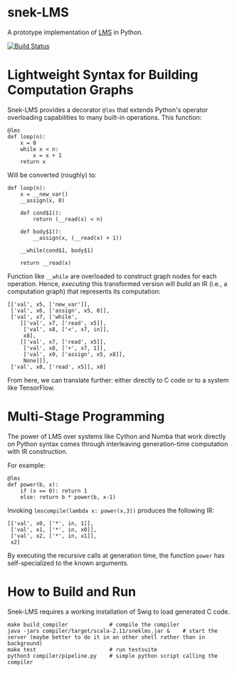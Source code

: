 # snek-LMS
A prototype implementation of [LMS](https://scala-lms.github.io) in Python.

[![Build Status](https://travis-ci.org/jmd1011/snek-LMS.svg?branch=master)](https://travis-ci.org/jmd1011/snek-LMS)

# Lightweight Syntax for Building Computation Graphs

Snek-LMS provides a decorator `@lms` that extends Python's operator overloading capabilities to many built-in operations. This function:

	@lms
	def loop(n):
	    x = 0
	    while x < n:
	        x = x + 1
	    return x

Will be converted (roughly) to:

	def loop(n):
        x = __new_var()
        __assign(x, 0)

        def cond$1():
            return (__read(x) < n)
        
        def body$1():
            __assign(x, (__read(x) + 1))
        
        __while(cond$1, body$1)

        return __read(x)

Function like `__while` are overloaded to construct graph
nodes for each operation. Hence, *executing* this transformed 
version will *build* an IR (i.e., a computation graph) that 
represents its computation:

	[['val', x5, ['new_var']],
	 ['val', x6, ['assign', x5, 0]],
	 ['val', x7, ['while',
	    [['val', x7, ['read', x5]],
	     ['val', x8, ['<', x7, in]],
	     x8],
	    [['val', x7, ['read', x5]],
	     ['val', x8, ['+', x7, 1]],
	     ['val', x9, ['assign', x5, x8]],
	     None]]],
	 ['val', x8, ['read', x5]], x8]

From here, we can translate further: either directly to C code
or to a system like TensorFlow.


# Multi-Stage Programming

The power of LMS over systems like Cython and Numba that work
directly on Python syntax comes through interleaving
generation-time computation with IR construction.

For example:

	@lms
	def power(b, x):
	    if (x == 0): return 1
	    else: return b * power(b, x-1)

Invoking `lmscompile(lambda x: power(x,3))` produces the
following IR:

	[['val', x0, ['*', in, 1]], 
	 ['val', x1, ['*', in, x0]], 
	 ['val', x2, ['*', in, x1]], 
	 x2]

By executing the recursive calls at generation time,
the function `power` has self-specialized to the 
known arguments.



# How to Build and Run

Snek-LMS requires a working installation of Swig to load generated C code.

    make build_compiler             # compile the compiler
    java -jars compiler/target/scala-2.11/sneklms.jar &    # start the server (maybe better to do it in an other shell rather than in background)
    make test                       # run testsuite
    python3 compiler/pipeline.py    # simple python script calling the compiler
